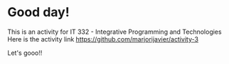# Good day!
This is an activity for IT 332 - Integrative Programming and Technologies
Here is the activity link https://github.com/marjorijavier/activity-3

Let's gooo!!
